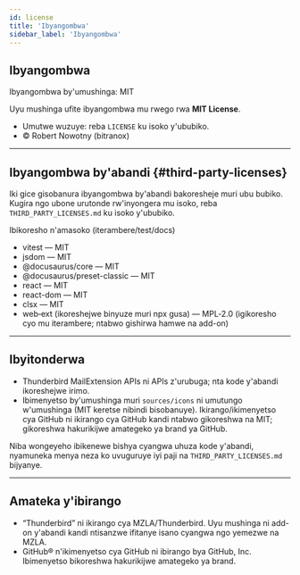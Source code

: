 ```yaml
---
id: license
title: 'Ibyangombwa'
sidebar_label: 'Ibyangombwa'
---
```


## Ibyangombwa

Ibyangombwa by'umushinga: MIT

Uyu mushinga ufite ibyangombwa mu rwego rwa **MIT License**.

- Umutwe wuzuye: reba `LICENSE` ku isoko y'ububiko.
- © Robert Nowotny (bitranox)

---

## Ibyangombwa by'abandi {#third-party-licenses}

Iki gice gisobanura ibyangombwa by'abandi bakoresheje muri ubu bubiko. Kugira ngo ubone urutonde rw'inyongera mu isoko, reba `THIRD_PARTY_LICENSES.md` ku isoko y'ububiko.

Ibikoresho n'amasoko (iterambere/test/docs)

- vitest — MIT
- jsdom — MIT
- @docusaurus/core — MIT
- @docusaurus/preset-classic — MIT
- react — MIT
- react-dom — MIT
- clsx — MIT
- web‑ext (ikoreshejwe binyuze muri npx gusa) — MPL‑2.0 (igikoresho cyo mu iterambere; ntabwo gishirwa hamwe na add-on)

---

## Ibyitonderwa

- Thunderbird MailExtension APIs ni APIs z'urubuga; nta kode y'abandi ikoreshejwe irimo.
- Ibimenyetso by'umushinga muri `sources/icons` ni umutungo w'umushinga (MIT keretse nibindi bisobanuye). Ikirango/ikimenyetso cya GitHub ni ikirango cya GitHub kandi ntabwo gikoreshwa na MIT; gikoreshwa hakurikijwe amategeko ya brand ya GitHub.

Niba wongeyeho ibikenewe bishya cyangwa uhuza kode y'abandi, nyamuneka menya neza ko uvuguruye iyi
paji na `THIRD_PARTY_LICENSES.md` bijyanye.

---

## Amateka y'ibirango

- “Thunderbird” ni ikirango cya MZLA/Thunderbird. Uyu mushinga ni add-on y'abandi kandi ntisanzwe ifitanye isano cyangwa ngo yemezwe na MZLA.
- GitHub® n'ikimenyetso cya GitHub ni ibirango bya GitHub, Inc. Ibimenyetso bikoreshwa hakurikijwe amategeko ya brand.

